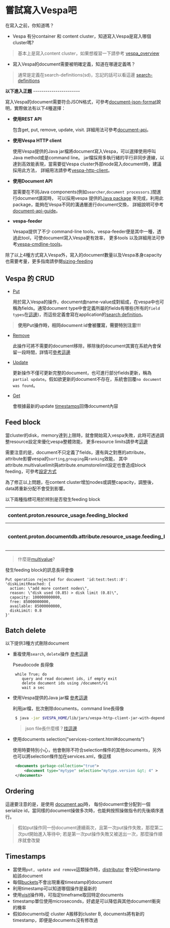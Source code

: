 # 嘗試寫入Vespa吧

在寫入之前，你知道嗎？
* Vespa 有分container 和 content cluster，知道寫入Vespa是寫入哪個cluster嗎?

>基本上是寫入content cluster，如果想複習一下請參考 [vespa_overview](../welcome/vespa_overview.md)

* 寫入Vespa的document需要被明確定義，知道在哪邊定義嗎？    

>通常是定義在search-definitions(sd)，忘記的話可以看這邊 [search-definitions](https://docs.vespa.ai/documentation/search-definitions.html)


**以下進入正題** -----------------------


寫入Vespa的document需要符合JSON格式，可參考[document-json-format](https://docs.vespa.ai/documentation/reference/document-json-format.html)說明，實際做法有以下4種選擇：

+ **使用REST API**

  包含get, put, remove, update, visit. 詳細用法可參考[document-api](https://docs.vespa.ai/documentation/document-api.html)。

+ **使用Vespa HTTP client**

  使用Vespa提供的Java jar檔將document寫入Vespa，可以選擇使用呼叫Java method或是command line。
   jar檔採用多執行緒的平行非同步連線，以達到高效能表現，當需要從Vespa cluster外部node寫入document時，建議採用此方法，
   詳細用法請參考[vespa-http-client](https://docs.vespa.ai/documentation/vespa-http-client.html)。

+ **使用Document API**

  當需要在不同Java components(例如`searcher`,`document processors`.)間進行document讀寫時，
   可以採用vespa 提供的[Java package](https://javadoc.io/doc/com.yahoo.vespa/documentapi) 來完成，利用此package，能夠在Vespa不同的溝通層進行document交換，
   詳細說明可參考[document-api-guide](https://docs.vespa.ai/documentation/document-api-guide.html)。

+ **vespa-feeder**

  Vesapa提供了不少 command-line tools，vespa-feeder便是其中一種，透過此tool，可使document寫入Vespa更有效率，
   更多tools 以及詳細用法可參考[vespa-cmdline-tools](https://docs.vespa.ai/documentation/reference/vespa-cmdline-tools.html#vespa-feeder)。

除了以上4種方式寫入Vespa外，寫入的document數量以及Vespa本身capacity也需要考量，更多指南請參閱[sizing-feeding](https://docs.vespa.ai/documentation/performance/sizing-feeding.html)


## Vespa 的 CRUD
+ [Put](https://docs.vespa.ai/documentation/reference/document-json-format.html#put)

  用於寫入Vespa的操作，document由name-value成對組成，在vespa中也可稱為fields。通常document type中會定義所屬的fields有哪些(所有的`field types`在[這邊](https://docs.vespa.ai/documentation/reference/search-definitions-reference.html#field))，而這些定義會寫在application的[search definition](https://docs.vespa.ai/documentation/search-definitions.html)。
> **使用Put操作時，相同document id會被覆寫，需要特別注意!!!**

+ [Remove](https://docs.vespa.ai/documentation/reference/document-json-format.html#remove)

  此操作可將不需要的document移除，移除後的document其實在系統內會保留一段時間，詳情可[參考這邊](https://docs.vespa.ai/documentation/elastic-vespa.html#data-retention-vs-size)

+ [Update](https://docs.vespa.ai/documentation/reference/document-json-format.html#update)

  更新操作不僅可更新完整的document，也可進行部分fields更新，稱為`partial update`。假如欲更新的document不存在，系統會回覆`no document was found`。

+ [Get](https://docs.vespa.ai/documentation/document-api.html#get)

  會根據最新的update [timestamps](./writing_to_vespa.md#timestamps)回傳document內容

## Feed block
當cluster的disk，memory達到上限時，就會開始寫入vespa失敗，此時可透過調整resource設定來優化vespa整體效能，
更多resource limits請參考[這邊](https://docs.vespa.ai/documentation/reference/services-content.html#resource-limits)

需要注意的是，document不只定義了fields，還有與之對應的attribute，attribute影響vespa的`sorting`,`grouping`與`ranking`效能，
其中attribute.multivaluelimit與attribute.enumstorelimit設定也會造成block feeding，可參考[設定方式](https://docs.vespa.ai/documentation/performance/attribute-memory-usage.html#multivalue-mapping-enum-store)

為了修正以上問題，在content cluster增加nodes或調整capacity，調整後，data將重新分配不會受到影響。

以下兩種指標可用於辨別是否發生feeding block

| content.proton.resource_usage.feeding_blocked      | disk or memory |
| :------------ |:---------------|
| **content.proton.documentdb.attribute.resource_usage.feeding_blocked**| **attribute enum store or multivalue**|

> 什麼是[multivalue](https://docs.vespa.ai/documentation/search-definitions.html#multivalue-fields)?

發生feeding block的訊息長得會像
```
Put operation rejected for document 'id:test:test::0': 'diskLimitReached: {
  action: \"add more content nodes\",
  reason: \"disk used (0.85) > disk limit (0.8)\",
  capacity: 100000000000,
  free: 85000000000,
  available: 85000000000,
  diskLimit: 0.8
}'
```

## Batch delete
以下提供3種方式刪除document
+ 重複使用`search`, `delete`操作 [參考這邊](https://docs.vespa.ai/documentation/document-api.html#delete)

   Pseudocode 長得像
   ```
    while True; do
       query and read document ids, if empty exit
       delete document ids using /document/v1
       wait a sec
   ```

+ 使用Vespa提供的Java jar檔 [參考這邊](https://docs.vespa.ai/documentation/vespa-http-client.html)

   利用jar檔，批次刪除documents，command line長得像
   ```sh
	$ java -jar $VESPA_HOME/lib/jars/vespa-http-client-jar-with-dependencies.jar --host document-api-host < deletes.json
   ```

   > json file長什麼樣？[找這邊](https://docs.vespa.ai/documentation/reference/document-json-format.html)

+ 使用documents selection("services-content.html#documents")

   使用時要特別小心，他會刪除不符合selection條件的其他documents，另外也可以將selection條件加在services.xml，像這樣
   ```xml
    <documents garbage-collection="true">
        <document type="mytype" selection="mytype.version &gt; 4" >
    </documents>
   ```
   
## Ordering

  這邊要注意的是，是使用 [document api](https://docs.vespa.ai/documentation/document-api-guide.html)時，
  每份document會分配到一個serialize id，當同樣的document操做多次時，也能夠按照操做指令的先後順序進行。
  
  > 假如put操作同一份document連續兩次，且第一次put操作失敗，那麼第二次put開始進入等待中;
  若是第一次put操作失敗又被送出一次，那麼操作順序就會改變

 
## Timestamps

  + 當使用`put, update and remove`這類操作時，[distributor](https://docs.vespa.ai/documentation/content/content-nodes.html#distributor)
會分配timestamp給該document
  + 每個[buckets](https://docs.vespa.ai/documentation/content/buckets.html)不會出現重複timestamp的document
  + 利用timestamp可以知道哪個操作是最新的
  + 使用[visit](https://docs.vespa.ai/documentation/content/visiting.html)操作時，可指定timeframe取回特定documents
  + timestamp單位使用microseconds，好處是可以降低與其他document衝突的機率
  + 假如documents從 cluster A搬移到cluster B, documents將有新的timestamp，即便是documents沒有修改過 
  
